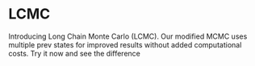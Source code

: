# LCMC
Introducing Long Chain Monte Carlo (LCMC). Our modified MCMC uses multiple prev states for improved results without added computational costs. Try it now and see the difference
